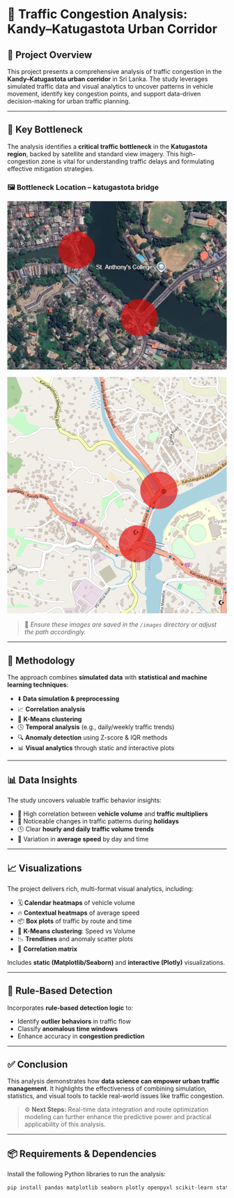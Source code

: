 # 🚦 Traffic Congestion Analysis: Kandy–Katugastota Urban Corridor

## 📘 Project Overview
This project presents a comprehensive analysis of traffic congestion in the **Kandy–Katugastota urban corridor** in Sri Lanka. The study leverages simulated traffic data and visual analytics to uncover patterns in vehicle movement, identify key congestion points, and support data-driven decision-making for urban traffic planning.

---

## 🚧 Key Bottleneck
The analysis identifies a **critical traffic bottleneck** in the **Katugastota region**, backed by satellite and standard view imagery. This high-congestion zone is vital for understanding traffic delays and formulating effective mitigation strategies.

### 🖼️ Bottleneck Location – katugastota bridge
![Bottleneck – Satellite View](bottleneck_satellite.jpg)

![Bottleneck – Normal View](bottleneck_normal.png)

> 📌 _Ensure these images are saved in the `/images` directory or adjust the path accordingly._

---

## 🧪 Methodology
The approach combines **simulated data** with **statistical and machine learning techniques**:

- ⬇️ **Data simulation & preprocessing**  
- 📈 **Correlation analysis**  
- 🤖 **K-Means clustering**  
- 🕓 **Temporal analysis** (e.g., daily/weekly traffic trends)  
- 🔍 **Anomaly detection** using Z-score & IQR methods  
- 📊 **Visual analytics** through static and interactive plots  

---

## 📊 Data Insights
The study uncovers valuable traffic behavior insights:

- 🔁 High correlation between **vehicle volume** and **traffic multipliers**  
- 🎉 Noticeable changes in traffic patterns during **holidays**  
- 🕓 Clear **hourly and daily traffic volume trends**  
- 🚗 Variation in **average speed** by day and time  

---

## 📈 Visualizations
The project delivers rich, multi-format visual analytics, including:

- 🗓️ **Calendar heatmaps** of vehicle volume  
- 🔥 **Contextual heatmaps** of average speed  
- 📦 **Box plots** of traffic by route and time  
- 🔵 **K-Means clustering**: Speed vs Volume  
- 📉 **Trendlines** and anomaly scatter plots  
- 🧮 **Correlation matrix**  

Includes **static (Matplotlib/Seaborn)** and **interactive (Plotly)** visualizations.

---

## 🧠 Rule-Based Detection
Incorporates **rule-based detection logic** to:

- Identify **outlier behaviors** in traffic flow  
- Classify **anomalous time windows**  
- Enhance accuracy in **congestion prediction**  

---

## ✅ Conclusion
This analysis demonstrates how **data science can empower urban traffic management**. It highlights the effectiveness of combining simulation, statistics, and visual tools to tackle real-world issues like traffic congestion.

> ⚙️ **Next Steps:** Real-time data integration and route optimization modeling can further enhance the predictive power and practical applicability of this analysis.

---

## 📦 Requirements & Dependencies

Install the following Python libraries to run the analysis:

```bash
pip install pandas matplotlib seaborn plotly openpyxl scikit-learn statsmodels
